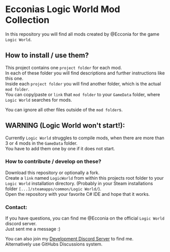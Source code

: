 # Ecconias Logic World Mod Collection

In this repository you will find all mods created by @Ecconia for the game `Logic World`.

## How to install / use them?

This project contains one `project folder` for each mod.\
In each of these folder you will find descriptions and further instructions like this one.\
Inside each `project folder` you will find another folder, which is the actual `mod folder`.\
You can copy/paste or `link` that `mod folder` to your `GameData` folder, where `Logic World` searches for mods.

You can ignore all other files outside of the `mod folder`s.

## WARNING (Logic World won't start!):

Currently `Logic World` struggles to compile mods, when there are more than 3 or 4 mods in the `GameData` folder.\
You have to add them one by one if it does not start.

### How to contribute / develop on these?

Download this repository or optionally a fork.\
Create a `link` named `LogicWorld` from within this projects root folder to your `Logic World` installation directory. (Probably in your Steam installations folder `[...]/steamapps/common/Logic World/`).\
Open the repository with your favorite C# IDE and hope that it works.

### Contact:

If you have questions, you can find me @Ecconia on the official `Logic World` discord server.\
Just sent me a message :)

You can also join my [Development Discord Server](https://discord.com/invite/dYYxNvp) to find me.\
Alternatively use GitHubs Discussions system.
